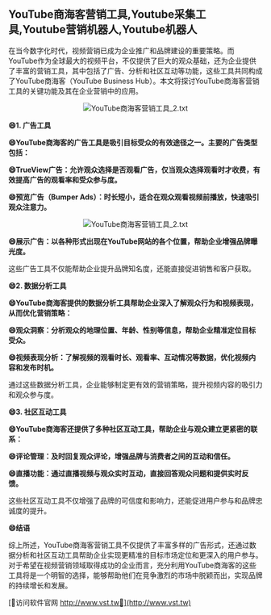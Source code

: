 ## **YouTube商海客营销工具,Youtube采集工具,Youtube营销机器人,Youtube机器人**

在当今数字化时代，视频营销已成为企业推广和品牌建设的重要策略。而YouTube作为全球最大的视频平台，不仅提供了巨大的观众基础，还为企业提供了丰富的营销工具，其中包括了广告、分析和社区互动等功能，这些工具共同构成了YouTube商海客（YouTube Business Hub）。本文将探讨YouTube商海客营销工具的关键功能及其在企业营销中的应用。

 <center><img src="https://vst.tw/MP4/tuiguang/png/5.png" alt="YouTube商海客营销工具_2.txt"></center>

**😄1. 广告工具**

**😄YouTube商海客的广告工具是吸引目标受众的有效途径之一。主要的广告类型包括：**

**😄TrueView广告：允许观众选择是否观看广告，仅当观众选择观看时才收费，有效提高广告的观看率和受众参与度。**

**😄预览广告（Bumper Ads）：时长短小，适合在观众观看视频前播放，快速吸引观众注意力。**

 <center><img src="https://vst.tw/MP4/tuiguang/png/0.png" alt="YouTube商海客营销工具_2.txt"></center>

**😄展示广告：以各种形式出现在YouTube网站的各个位置，帮助企业增强品牌曝光度。**

这些广告工具不仅能帮助企业提升品牌知名度，还能直接促进销售和客户获取。

**😄2. 数据分析工具**

**😄YouTube商海客提供的数据分析工具帮助企业深入了解观众行为和视频表现，从而优化营销策略：**

**😄观众洞察：分析观众的地理位置、年龄、性别等信息，帮助企业精准定位目标受众。**

**😄视频表现分析：了解视频的观看时长、观看率、互动情况等数据，优化视频内容和发布时机。**

通过这些数据分析工具，企业能够制定更有效的营销策略，提升视频内容的吸引力和观众参与度。

**😄3. 社区互动工具**

**😄YouTube商海客还提供了多种社区互动工具，帮助企业与观众建立更紧密的联系：**

**😄评论管理：及时回复观众评论，增强品牌与消费者之间的互动和信任。**

**😄直播功能：通过直播视频与观众实时互动，直接回答观众问题和提供实时反馈。**

这些社区互动工具不仅增强了品牌的可信度和影响力，还能促进用户参与和品牌忠诚度的提升。

**😄结语**

综上所述，YouTube商海客营销工具不仅提供了丰富多样的广告形式，还通过数据分析和社区互动工具帮助企业实现更精准的目标市场定位和更深入的用户参与。对于希望在视频营销领域取得成功的企业而言，充分利用YouTube商海客的这些工具将是一个明智的选择，能够帮助他们在竞争激烈的市场中脱颖而出，实现品牌的持续增长和发展。


[👻访问软件官网 http://www.vst.tw👻](http://www.vst.tw)

